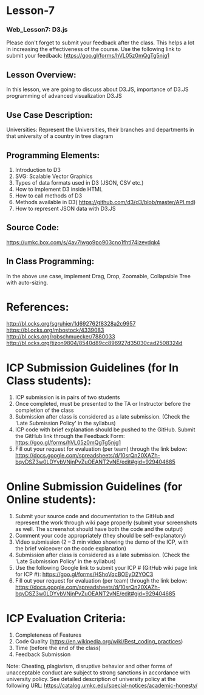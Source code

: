 # Lesson-7

### Web_Lesson7: D3.js

Please don't forget to submit your feedback after the class. This helps a lot in increasing the effectiveness of the course. Use the following link to submit your feedback: https://goo.gl/forms/hVL05z0mQgTg5njg1 

## Lesson Overview:
In this lesson, we are going to discuss about D3.JS, importance of D3.JS programming of advanced visualization D3.JS

## Use Case Description:
Universities: 
Represent the Universities, their branches and departments in that university of a country in tree diagram

 

## Programming Elements:
1. Introduction to D3
2. SVG: Scalable Vector Graphics
3. Types of data formats used in D3 (JSON, CSV etc.)
4. How to implement D3 inside HTML
5. How to call methods of D3
6. Methods available in D3( https://github.com/d3/d3/blob/master/API.md)
7. How to represent JSON data with D3.JS

## Source Code:
https://umkc.box.com/s/4av7lwgo9po903cno1fhtl74izevdqk4 

## In Class Programming:
In the above use case, implement Drag, Drop, Zoomable, Collapsible Tree with auto-sizing.

# References:
http://bl.ocks.org/sgruhier/1d692762f8328a2c9957 
https://bl.ocks.org/mbostock/4339083 
http://bl.ocks.org/robschmuecker/7880033 
http://bl.ocks.org/tizon9804/8540d89cc896927d35030cad2508324d 


# ICP Submission Guidelines (for In Class students):
1.	ICP submission is in pairs of two students
2.	Once completed, must be presented to the TA or Instructor before the completion of the class
3.	Submission after class is considered as a late submission. (Check the 'Late Submission Policy' in the syllabus)
4.	ICP code with brief explanation should be pushed to the GitHub. Submit the GitHub link through the Feedback Form: https://goo.gl/forms/hVL05z0mQgTg5njg1  
5.	Fill out your request for evaluation (per team) through the link below:
https://docs.google.com/spreadsheets/d/10srQn20XAZh-bqvDSZ3w0LDYvbVNjnPvZuOEANT2vNE/edit#gid=929404685 

# Online Submission Guidelines (for Online students):
1.	Submit your source code and documentation to the GitHub and represent the work through wiki page properly (submit your screenshots as well. The screenshot should have both the code and the output)
2.	Comment your code appropriately (they should be self-explanatory) 
3.	Video submission (2 – 3 min video showing the demo of the ICP, with the brief voiceover on the code explanation)
4.	Submission after class is considered as a late submission. (Check the 'Late Submission Policy' in the syllabus)
5.	Use the following Google link to submit your ICP # (GitHub wiki page link for ICP #): https://goo.gl/forms/HShoVqcBOEyD2YOC3 
6.	Fill out your request for evaluation (per team) through the link below:
https://docs.google.com/spreadsheets/d/10srQn20XAZh-bqvDSZ3w0LDYvbVNjnPvZuOEANT2vNE/edit#gid=929404685 				

# ICP Evaluation Criteria:
1.	Completeness of Features
2.	Code Quality (https://en.wikipedia.org/wiki/Best_coding_practices)
3.	Time (before the end of the class)
4.	Feedback Submission

Note: Cheating, plagiarism, disruptive behavior and other forms of unacceptable conduct are subject to strong sanctions in accordance with university policy. See detailed description of university policy at the following URL: https://catalog.umkc.edu/special-notices/academic-honesty/ 
